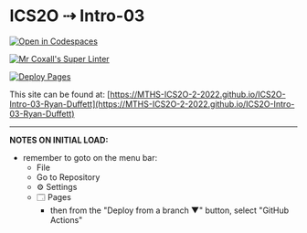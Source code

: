 # ICS2O ⇢ Intro-03

[![Open in Codespaces](https://classroom.github.com/assets/launch-codespace-f4981d0f882b2a3f0472912d15f9806d57e124e0fc890972558857b51b24a6f9.svg)](https://classroom.github.com/open-in-codespaces?assignment_repo_id=10021385)

[![Mr Coxall's Super Linter](https://github.com/MTHS-ICS2O-2-2022/ICS2O-Intro-03-Ryan-Duffett/workflows/Mr%20Coxall's%20Super%20Linter/badge.svg)](https://github.com/MTHS-ICS2O-2-2022/ICS2O-Intro-03-Ryan-Duffett/actions)

[![Deploy Pages](https://github.com/MTHS-ICS2O-2-2022/ICS2O-Intro-03-Ryan-Duffett/workflows/Deploy%20Pages/badge.svg)](https://github.com/MTHS-ICS2O-2-2022/ICS2O-Intro-03-Ryan-Duffett/actions)

This site can be found at: [https://MTHS-ICS2O-2-2022.github.io/ICS2O-Intro-03-Ryan-Duffett](https://MTHS-ICS2O-2-2022.github.io/ICS2O-Intro-03-Ryan-Duffett)

---

**NOTES ON INITIAL LOAD:**
- remember to goto on the menu bar:
  - File
  - Go to Repository
  - ⚙ Settings
  - 🗔 Pages
    - then from the "Deploy from a branch ▼" button, select "GitHub Actions"
